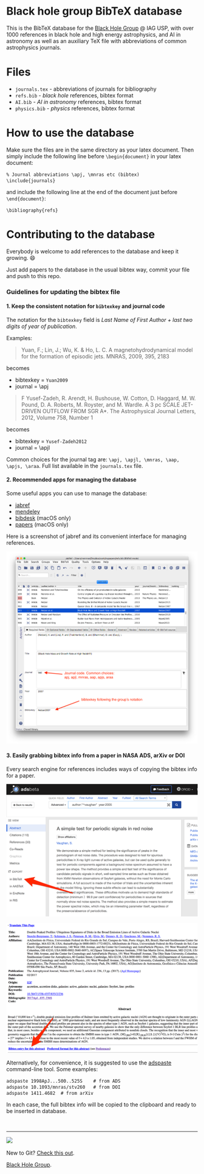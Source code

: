Black hole group BibTeX database
==================================

This is the BibTeX database for the [Black Hole Group](https://rodrigonemmen.com/group/) @ IAG USP, with over 1000 references in black hole and high energy astrophysics, and AI in astronomy as well as an auxiliary TeX file with abbreviations of common astrophysics journals. 

# Files

* `journals.tex` - abbreviations of journals for bibliography
* `refs.bib` - *black hole* references, bibtex format
* `AI.bib` - *AI in astronomy* references, bibtex format
* `physics.bib` - *physics* references, bibtex format

# How to use the database

Make sure the files are in the same directory as your latex document. Then simply include the following line before `\begin{document}` in your latex document:

    % Journal abbreviations \apj, \mnras etc (bibtex)
    \include{journals}	

and include the following line at the end of the document just before `\end{document}`:

    \bibliography{refs}    

# Contributing to the database

Everybody is welcome to add references to the database and keep it growing. :smile:

Just add papers to the database in the usual bibtex way, commit your file and push to this repo. 

### Guidelines for updating the bibtex file

#### 1. Keep the consistent notation for `bibtexkey` and journal code

The notation for the `bibtexkey` field is *Last Name of First Author + last two digits of year of publication*. 

Examples: 

> Yuan, F.; Lin, J.; Wu, K. & Ho, L. C.
A magnetohydrodynamical model for the formation of episodic jets. MNRAS, 2009, 395, 2183

becomes

* bibtexkey = `Yuan2009`
* journal = \apj

> F Yusef-Zadeh, R. Arendt, H. Bushouse, W. Cotton, D. Haggard, M. W. Pound, D. A. Roberts, M. Royster, and M. Wardle. A 3 pc SCALE JET-DRIVEN OUTFLOW FROM SGR A*. The Astrophysical Journal Letters, 2012, Volume 758, Number 1

becomes

* bibtexkey = `Yusef-Zadeh2012`
* journal = \apjl

Common choices for the journal tag are: `\apj, \apjl, \mnras, \aap, \apjs, \araa`. Full list available in the `journals.tex` file.

#### 2. Recommended apps for managing the database


Some useful apps you can use to manage the database: 

- [jabref](http://www.jabref.org)
- [mendeley](https://www.mendeley.com/newsfeed/)
- [bibdesk](http://bibdesk.sourceforge.net) (macOS only)
- [papers](http://www.papersapp.com) (macOS only)

Here is a screenshot of jabref and its convenient interface for managing references.

![Jabref screenshot](./figures/jabref.png)

#### 3. Easily grabbing bibtex info from a paper in NASA ADS, arXiv or DOI

Every search engine for references includes ways of copying the bibtex info for a paper.

![](./figures/ADS_Bumblebee.png) 

![](./figures/ADS_classic.png)  

Alternatively, for convenience, it is suggested to use the [adspaste](https://github.com/rsnemmen/adspaste) command-line tool. Some examples:

```
adspaste 1998ApJ...500..525S	# from ADS
adspaste 10.1093/mnras/stv260	# from DOI
adspaste 1411.4682	# from arXiv
```
In each case, the full bibtex info will be copied to the clipboard and ready to be inserted in database.


&nbsp;

---

![](https://rodrigonemmen.files.wordpress.com/2016/03/black-hole-logo-group-iag-transparent.png?w=474) 

New to Git? [Check this out](https://github.com/rsnemmen/Git-for-busy-people).

[Black Hole Group](https://blackholegroup.org/).

